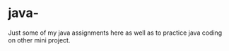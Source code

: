 # java-
Just some of my java assignments here as well as to practice java coding on other mini project.
